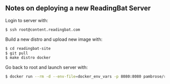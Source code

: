 ## Notes on deploying a new ReadingBat Server

Login to server with:

```bash
$ ssh root@content.readingbat.com
```

Build a new distro and upload new image with:

```bash
$ cd readingbat-site
$ git pull
$ make distro docker
```

Go back to root and launch server with:

```bash
$ docker run --rm -d --env-file=docker_env_vars -p 8080:8080 pambrose/readingbat:1.7.0
```